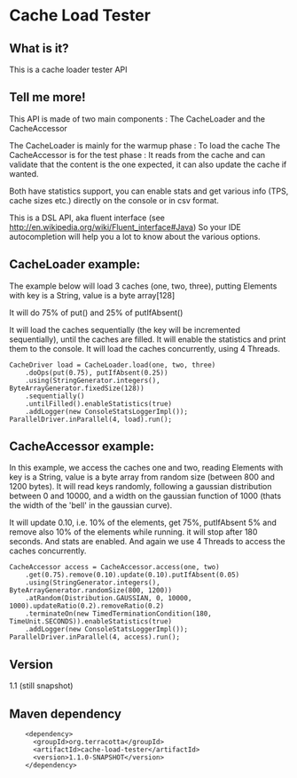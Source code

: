 Cache Load Tester
=================

What is it?
-----------
This is a cache loader tester API

Tell me more!
-------------
This API is made of two main components : The CacheLoader and the CacheAccessor

The CacheLoader is mainly for the warmup phase : To load the cache
The CacheAccessor is for the test phase : It reads from the cache and can validate that the content is the one expected, it can also update the cache if wanted.

Both have statistics support, you can enable stats and get various info (TPS, cache sizes etc.) directly on the console or in csv format.

This is a DSL API, aka fluent interface (see http://en.wikipedia.org/wiki/Fluent_interface#Java)
So your IDE autocompletion will help you a lot to know about the various options.

CacheLoader example:
--------------------
The example below will load 3 caches (one, two, three), putting Elements with key is a String, value is a byte array[128]

It will do 75% of put() and 25% of putIfAbsent()

It will load the caches sequentially (the key will be incremented sequentially), until the caches are filled.
It will enable the statistics and print them to the console.
It will load the caches concurrently, using 4 Threads.

```
CacheDriver load = CacheLoader.load(one, two, three)
    .doOps(put(0.75), putIfAbsent(0.25))
    .using(StringGenerator.integers(), ByteArrayGenerator.fixedSize(128))
    .sequentially()
    .untilFilled().enableStatistics(true)
    .addLogger(new ConsoleStatsLoggerImpl());
ParallelDriver.inParallel(4, load).run();
```
  
CacheAccessor example:
----------------------
In this example, we access the caches one and two, reading Elements with key is a String, value is a byte array from random size (between 800 and 1200 bytes).
It will read keys randomly, following a gaussian distribution between 0 and 10000, and a width on the gaussian function of 1000 (thats the width of the 'bell' in the gaussian curve).

It will update 0.10, i.e. 10% of the elements, get 75%, putIfAbsent 5% and remove also 10% of the elements while running.
it will stop after 180 seconds.
And stats are enabled. And again we use 4 Threads to access the caches concurrently.

```
CacheAccessor access = CacheAccessor.access(one, two)
    .get(0.75).remove(0.10).update(0.10).putIfAbsent(0.05)
    .using(StringGenerator.integers(), ByteArrayGenerator.randomSize(800, 1200))
    .atRandom(Distribution.GAUSSIAN, 0, 10000, 1000).updateRatio(0.2).removeRatio(0.2)
    .terminateOn(new TimedTerminationCondition(180, TimeUnit.SECONDS)).enableStatistics(true)
    .addLogger(new ConsoleStatsLoggerImpl());
ParallelDriver.inParallel(4, access).run();
```

Version
----
1.1 (still snapshot)

Maven dependency
----------------

```
    <dependency>
      <groupId>org.terracotta</groupId>
      <artifactId>cache-load-tester</artifactId>
      <version>1.1.0-SNAPSHOT</version>
    </dependency>
```
